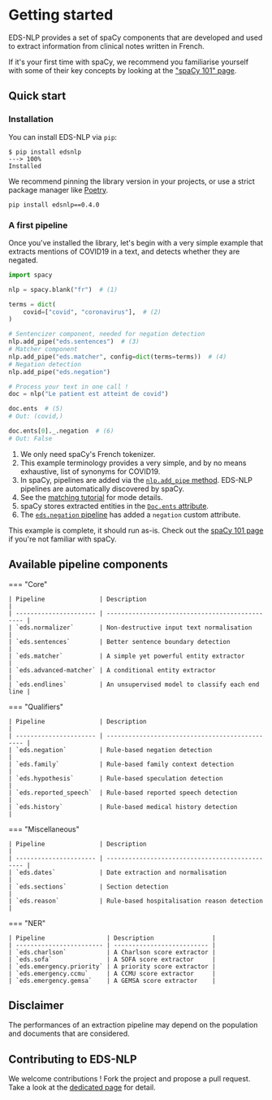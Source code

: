 # Getting started

EDS-NLP provides a set of spaCy components that are developed and used to extract information from clinical notes written in French.

If it's your first time with spaCy, we recommend you familiarise yourself with some of their key concepts by looking at the ["spaCy 101" page](tutorials/spacy101.md).

## Quick start

### Installation

You can install EDS-NLP via `pip`:

<!-- termynal -->

```
$ pip install edsnlp
---> 100%
Installed
```

We recommend pinning the library version in your projects, or use a strict package manager like [Poetry](https://python-poetry.org/).

```
pip install edsnlp==0.4.0
```

### A first pipeline

Once you've installed the library, let's begin with a very simple example that extracts mentions of COVID19 in a text, and detects whether they are negated.

```python
import spacy

nlp = spacy.blank("fr")  # (1)

terms = dict(
    covid=["covid", "coronavirus"],  # (2)
)

# Sentencizer component, needed for negation detection
nlp.add_pipe("eds.sentences")  # (3)
# Matcher component
nlp.add_pipe("eds.matcher", config=dict(terms=terms))  # (4)
# Negation detection
nlp.add_pipe("eds.negation")

# Process your text in one call !
doc = nlp("Le patient est atteint de covid")

doc.ents  # (5)
# Out: (covid,)

doc.ents[0]._.negation  # (6)
# Out: False
```

1. We only need spaCy's French tokenizer.
1. This example terminology provides a very simple, and by no means exhaustive, list of synonyms for COVID19.
1. In spaCy, pipelines are added via the [`nlp.add_pipe` method](https://spacy.io/api/language#add_pipe). EDS-NLP pipelines are automatically discovered by spaCy.
1. See the [matching tutorial](tutorials/matching-a-terminology.md) for mode details.
1. spaCy stores extracted entities in the [`Doc.ents` attribute](https://spacy.io/api/doc#ents).
1. The [`eds.negation` pipeline](pipelines/qualifiers/negation.md) has added a `negation` custom attribute.

This example is complete, it should run as-is. Check out the [spaCy 101 page](tutorials/spacy101.md) if you're not familiar with spaCy.

## Available pipeline components

=== "Core"

    | Pipeline               | Description                                     |
    | ---------------------- | ----------------------------------------------- |
    | `eds.normalizer`       | Non-destructive input text normalisation        |
    | `eds.sentences`        | Better sentence boundary detection              |
    | `eds.matcher`          | A simple yet powerful entity extractor          |
    | `eds.advanced-matcher` | A conditional entity extractor                  |
    | `eds.endlines`         | An unsupervised model to classify each end line |

=== "Qualifiers"

    | Pipeline               | Description                                     |
    | ---------------------- | ----------------------------------------------- |
    | `eds.negation`         | Rule-based negation detection                   |
    | `eds.family`           | Rule-based family context detection             |
    | `eds.hypothesis`       | Rule-based speculation detection                |
    | `eds.reported_speech`  | Rule-based reported speech detection            |
    | `eds.history`          | Rule-based medical history detection            |

=== "Miscellaneous"

    | Pipeline               | Description                                     |
    | ---------------------- | ----------------------------------------------- |
    | `eds.dates`            | Date extraction and normalisation               |
    | `eds.sections`         | Section detection                               |
    | `eds.reason`           | Rule-based hospitalisation reason detection     |

=== "NER"

    | Pipeline                 | Description                |
    | ------------------------ | -------------------------- |
    | `eds.charlson`           | A Charlson score extractor |
    | `eds.sofa`               | A SOFA score extractor     |
    | `eds.emergency.priority` | A priority score extractor |
    | `eds.emergency.ccmu`     | A CCMU score extractor     |
    | `eds.emergency.gemsa`    | A GEMSA score extractor    |

## Disclaimer

The performances of an extraction pipeline may depend on the population and documents that are considered.

## Contributing to EDS-NLP

We welcome contributions ! Fork the project and propose a pull request. Take a look at the [dedicated page](contributing.md) for detail.
